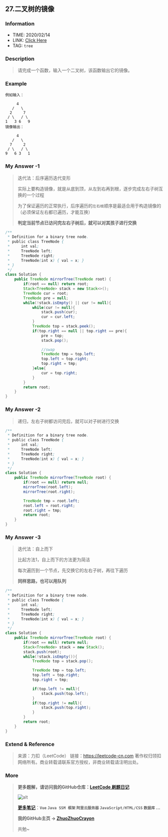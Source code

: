 ## 27.二叉树的镜像

### Information

* TIME: 2020/02/14
* LINK: [Click Here](https://leetcode-cn.com/problems/er-cha-shu-de-jing-xiang-lcof/submissions/)
* TAG: `tree`

### Description

> 请完成一个函数，输入一个二叉树，该函数输出它的镜像。

### Example

```text
例如输入：

     4
   /   \
  2     7
 / \   / \
1   3 6   9
镜像输出：

     4
   /   \
  7     2
 / \   / \
9   6 3   1

```

### My Answer -1

> 迭代法：后序遍历迭代变形
>
> 实际上要构造镜像，就是从底到顶，从左到右再到根，逐步完成左右子树互换的一个过程
>
> 为了保证遍历的正常执行，后序遍历的`左右根`顺序是最适合用于构造镜像的（必须保证左右都已遍历，才能互换）
>
> **判定当前节点已访问完左右子树后，就可以对其孩子进行交换**

```java
/**
 * Definition for a binary tree node.
 * public class TreeNode {
 *     int val;
 *     TreeNode left;
 *     TreeNode right;
 *     TreeNode(int x) { val = x; }
 * }
 */
class Solution {
    public TreeNode mirrorTree(TreeNode root) {
        if(root == null) return root;
        Stack<TreeNode> stack = new Stack<>();
        TreeNode cur = root;
        TreeNode pre = null;
        while(!stack.isEmpty() || cur != null){
            while(cur != null){
                stack.push(cur);
                cur = cur.left;
            }
            TreeNode top = stack.peek();
            if(top.right == null || top.right == pre){
                pre = top;
                stack.pop();

                //swap
                TreeNode tmp = top.left;
                top.left = top.right;
                top.right = tmp;
            }else{
                cur = top.right;
            }
        }
        return root;
    }
}
```

### My Answer -2

> 递归，左右子树都访问完后，就可以对子树进行交换

```java
/**
 * Definition for a binary tree node.
 * public class TreeNode {
 *     int val;
 *     TreeNode left;
 *     TreeNode right;
 *     TreeNode(int x) { val = x; }
 * }
 */
class Solution {
    public TreeNode mirrorTree(TreeNode root) {
        if(root == null) return null;
        mirrorTree(root.left);
        mirrorTree(root.right);

        TreeNode tmp = root.left;
        root.left = root.right;
        root.right = tmp;
        return root;
    }
}
```

### My Answer -3

>迭代法：自上而下
>
>比起方法1，自上而下的方法更为简洁
>
>每次遍历到一个节点，先交换它的左右子树，再往下遍历
>
>**同样思路，也可以用队列**

```java
/**
 * Definition for a binary tree node.
 * public class TreeNode {
 *     int val;
 *     TreeNode left;
 *     TreeNode right;
 *     TreeNode(int x) { val = x; }
 * }
 */
class Solution {
    public TreeNode mirrorTree(TreeNode root) {
        if(root == null) return null;
        Stack<TreeNode> stack = new Stack();
        stack.push(root);
        while(!stack.isEmpty()){
            TreeNode top = stack.pop();

            TreeNode tmp = top.left;
            top.left = top.right;
            top.right = tmp;

            if(top.left != null){
                stack.push(top.left);
            }
            if(top.right != null){
                stack.push(top.right);
            }
        }
        return root;
    }
}
```





### Extend & Reference

> 来源：力扣（LeetCode）
> 链接：https://leetcode-cn.com
> 著作权归领扣网络所有。商业转载请联系官方授权，非商业转载请注明出处。

### More

> **更多题解，请访问我的GitHub仓库：[LeetCode 刷题日记](https://github.com/ZhuoZhuoCrayon/my-Nodes/blob/master/Daily/README_2020.md)**
>
> ![alt](https://raw.githubusercontent.com/ZhuoZhuoCrayon/my-Nodes/master/Daily/img/mynode.png)
>
> [**更多笔记**](https://github.com/ZhuoZhuoCrayon/my-Nodes)：**`Vue` `Java SSM 框架` `阿里云服务器` `JavaScript/HTML/CSS`   `数据库` ...**
>
> **我的GitHub主页 -> [ZhuoZhuoCrayon](https://github.com/ZhuoZhuoCrayon)**
>
> 共勉~

